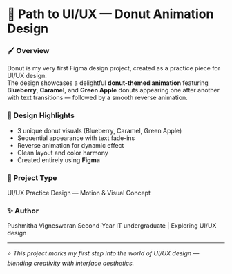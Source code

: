 # 🍩 Path to UI/UX — Donut Animation Design

### 🖌️ Overview
Donut is my very first Figma design project, created as a practice piece for UI/UX design.  
The design showcases a delightful **donut-themed animation** featuring **Blueberry**, **Caramel**, and **Green Apple** donuts appearing one after another with text transitions — followed by a smooth reverse animation.

### 🎨 Design Highlights
- 3 unique donut visuals (Blueberry, Caramel, Green Apple)  
- Sequential appearance with text fade-ins  
- Reverse animation for dynamic effect  
- Clean layout and color harmony  
- Created entirely using **Figma**

### 📁 Project Type
UI/UX Practice Design — Motion & Visual Concept


### ✨ Author
Pushmitha Vigneswaran 
Second-Year IT undergraduate | Exploring UI/UX design

---

⭐ *This project marks my first step into the world of UI/UX design — blending creativity with interface aesthetics.*
